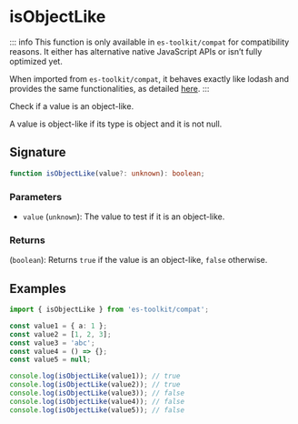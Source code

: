 # isObjectLike

::: info
This function is only available in `es-toolkit/compat` for compatibility reasons. It either has alternative native JavaScript APIs or isn’t fully optimized yet.

When imported from `es-toolkit/compat`, it behaves exactly like lodash and provides the same functionalities, as detailed [here](../../../compatibility.md).
:::

Check if a value is an object-like.

A value is object-like if its type is object and it is not null.

## Signature

```typescript
function isObjectLike(value?: unknown): boolean;
```

### Parameters

- `value` (`unknown`): The value to test if it is an object-like.

### Returns

(`boolean`): Returns `true` if the value is an object-like, `false` otherwise.

## Examples

```typescript
import { isObjectLike } from 'es-toolkit/compat';

const value1 = { a: 1 };
const value2 = [1, 2, 3];
const value3 = 'abc';
const value4 = () => {};
const value5 = null;

console.log(isObjectLike(value1)); // true
console.log(isObjectLike(value2)); // true
console.log(isObjectLike(value3)); // false
console.log(isObjectLike(value4)); // false
console.log(isObjectLike(value5)); // false
```
